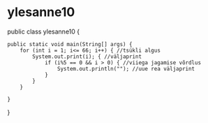 # ylesanne10

public class ylesanne10 {

	public static void main(String[] args) {
		for (int i = 1; i<= 66; i++) { //tsükli algus
			System.out.print(i); { //väljaprint
				if (i%5 == 0 && i > 0) { //viiega jagamise võrdlus
					System.out.println(""); //uue rea väljaprint
				}
			}
		}

	}

}
